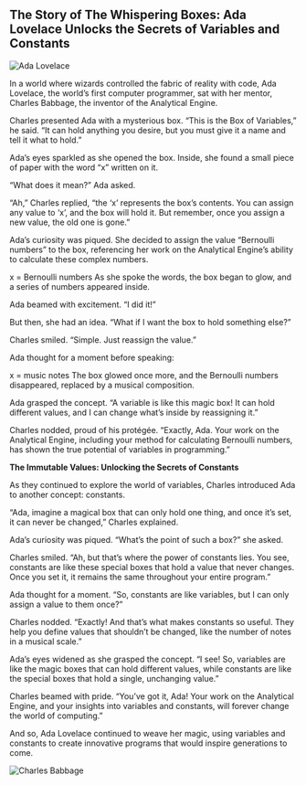 ## The Story of The Whispering Boxes: Ada Lovelace Unlocks the Secrets of Variables and Constants

![Ada Lovelace](https://agunechembaekene.wordpress.com/wp-content/uploads/2025/01/ada_lovelace_portrait-1.jpg)

In a world where wizards controlled the fabric of reality with code, Ada Lovelace, the world’s first computer programmer, sat with her mentor, Charles Babbage, the inventor of the Analytical Engine.

Charles presented Ada with a mysterious box. “This is the Box of Variables,” he said. “It can hold anything you desire, but you must give it a name and tell it what to hold.”

Ada’s eyes sparkled as she opened the box. Inside, she found a small piece of paper with the word “x” written on it.

“What does it mean?” Ada asked.

“Ah,” Charles replied, “the ‘x’ represents the box’s contents. You can assign any value to ‘x’, and the box will hold it. But remember, once you assign a new value, the old one is gone.”

Ada’s curiosity was piqued. She decided to assign the value “Bernoulli numbers” to the box, referencing her work on the Analytical Engine’s ability to calculate these complex numbers.

x = Bernoulli numbers
As she spoke the words, the box began to glow, and a series of numbers appeared inside.

Ada beamed with excitement. “I did it!”

But then, she had an idea. “What if I want the box to hold something else?”

Charles smiled. “Simple. Just reassign the value.”

Ada thought for a moment before speaking:

x = music notes
The box glowed once more, and the Bernoulli numbers disappeared, replaced by a musical composition.


Ada grasped the concept. “A variable is like this magic box! It can hold different values, and I can change what’s inside by reassigning it.”

Charles nodded, proud of his protégée. “Exactly, Ada. Your work on the Analytical Engine, including your method for calculating Bernoulli numbers, has shown the true potential of variables in programming.”

**The Immutable Values: Unlocking the Secrets of Constants**

As they continued to explore the world of variables, Charles introduced Ada to another concept: constants.

“Ada, imagine a magical box that can only hold one thing, and once it’s set, it can never be changed,” Charles explained.

Ada’s curiosity was piqued. “What’s the point of such a box?” she asked.

Charles smiled. “Ah, but that’s where the power of constants lies. You see, constants are like these special boxes that hold a value that never changes. Once you set it, it remains the same throughout your entire program.”

Ada thought for a moment. “So, constants are like variables, but I can only assign a value to them once?”

Charles nodded. “Exactly! And that’s what makes constants so useful. They help you define values that shouldn’t be changed, like the number of notes in a musical scale.”

Ada’s eyes widened as she grasped the concept. “I see! So, variables are like the magic boxes that can hold different values, while constants are like the special boxes that hold a single, unchanging value.”

Charles beamed with pride. “You’ve got it, Ada! Your work on the Analytical Engine, and your insights into variables and constants, will forever change the world of computing.”

And so, Ada Lovelace continued to weave her magic, using variables and constants to create innovative programs that would inspire generations to come.

![Charles Babbage](https://agunechembaekene.wordpress.com/wp-content/uploads/2025/01/british_english_school_-_charles_babbage_1792e280931871_-_814168_-_national_trust.jpg?w=850)

